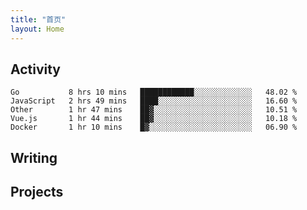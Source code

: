 ```yaml
---
title: "首页"
layout: Home
---
```


## Activity
<!--START_SECTION:waka-->
```text
Go           8 hrs 10 mins   ████████████░░░░░░░░░░░░░   48.02 % 
JavaScript   2 hrs 49 mins   ████░░░░░░░░░░░░░░░░░░░░░   16.60 % 
Other        1 hr 47 mins    ██▓░░░░░░░░░░░░░░░░░░░░░░   10.51 % 
Vue.js       1 hr 44 mins    ██▓░░░░░░░░░░░░░░░░░░░░░░   10.18 % 
Docker       1 hr 10 mins    █▓░░░░░░░░░░░░░░░░░░░░░░░   06.90 % 
```
<!--END_SECTION:waka-->

## Writing
<PindedPosts />

## Projects
<Projects />
